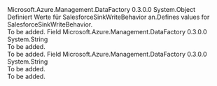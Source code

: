 <Type Name="SalesforceSinkWriteBehavior" FullName="Microsoft.Azure.Management.DataFactory.Models.SalesforceSinkWriteBehavior">
  <TypeSignature Language="C#" Value="public static class SalesforceSinkWriteBehavior" />
  <TypeSignature Language="ILAsm" Value=".class public auto ansi abstract sealed beforefieldinit SalesforceSinkWriteBehavior extends System.Object" />
  <TypeSignature Language="DocId" Value="T:Microsoft.Azure.Management.DataFactory.Models.SalesforceSinkWriteBehavior" />
  <TypeSignature Language="VB.NET" Value="Public Class SalesforceSinkWriteBehavior" />
  <TypeSignature Language="F#" Value="type SalesforceSinkWriteBehavior = class" />
  <AssemblyInfo>
    <AssemblyName>Microsoft.Azure.Management.DataFactory</AssemblyName>
    <AssemblyVersion>0.3.0.0</AssemblyVersion>
  </AssemblyInfo>
  <Base>
    <BaseTypeName>System.Object</BaseTypeName>
  </Base>
  <Interfaces />
  <Docs>
    <summary>
            <span data-ttu-id="4c7e8-101">Definiert Werte für SalesforceSinkWriteBehavior an.</span><span class="sxs-lookup"><span data-stu-id="4c7e8-101">Defines values for SalesforceSinkWriteBehavior.</span></span>
            </summary>
    <remarks>To be added.</remarks>
  </Docs>
  <Members>
    <Member MemberName="Insert">
      <MemberSignature Language="C#" Value="public const string Insert;" />
      <MemberSignature Language="ILAsm" Value=".field public static literal string Insert" />
      <MemberSignature Language="DocId" Value="F:Microsoft.Azure.Management.DataFactory.Models.SalesforceSinkWriteBehavior.Insert" />
      <MemberSignature Language="VB.NET" Value="Public Const Insert As String " />
      <MemberSignature Language="F#" Value="val mutable Insert : string" Usage="Microsoft.Azure.Management.DataFactory.Models.SalesforceSinkWriteBehavior.Insert" />
      <MemberType>Field</MemberType>
      <AssemblyInfo>
        <AssemblyName>Microsoft.Azure.Management.DataFactory</AssemblyName>
        <AssemblyVersion>0.3.0.0</AssemblyVersion>
      </AssemblyInfo>
      <ReturnValue>
        <ReturnType>System.String</ReturnType>
      </ReturnValue>
      <Docs>
        <summary>To be added.</summary>
        <remarks>To be added.</remarks>
      </Docs>
    </Member>
    <Member MemberName="Upsert">
      <MemberSignature Language="C#" Value="public const string Upsert;" />
      <MemberSignature Language="ILAsm" Value=".field public static literal string Upsert" />
      <MemberSignature Language="DocId" Value="F:Microsoft.Azure.Management.DataFactory.Models.SalesforceSinkWriteBehavior.Upsert" />
      <MemberSignature Language="VB.NET" Value="Public Const Upsert As String " />
      <MemberSignature Language="F#" Value="val mutable Upsert : string" Usage="Microsoft.Azure.Management.DataFactory.Models.SalesforceSinkWriteBehavior.Upsert" />
      <MemberType>Field</MemberType>
      <AssemblyInfo>
        <AssemblyName>Microsoft.Azure.Management.DataFactory</AssemblyName>
        <AssemblyVersion>0.3.0.0</AssemblyVersion>
      </AssemblyInfo>
      <ReturnValue>
        <ReturnType>System.String</ReturnType>
      </ReturnValue>
      <Docs>
        <summary>To be added.</summary>
        <remarks>To be added.</remarks>
      </Docs>
    </Member>
  </Members>
</Type>